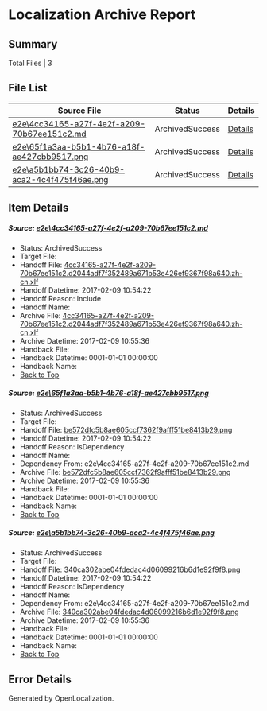 # <a name='report-top'></a> Localization Archive Report

## Summary
 Total Files | 3

## File List
 Source File | Status | Details 
 ----------- | ------ | ------- 
 [e2e\4cc34165-a27f-4e2f-a209-70b67ee151c2.md](https://github.com/OpenLocalizationTestOrg/ol-test0/blob/5c3d64191e1c9ed6a6cef1420d51b925f769fc99/e2e/4cc34165-a27f-4e2f-a209-70b67ee151c2.md) | ArchivedSuccess | [Details](#ecbc0f912d035aa798afda673b8906301ce8c2713)
 [e2e\65f1a3aa-b5b1-4b76-a18f-ae427cbb9517.png](https://github.com/OpenLocalizationTestOrg/ol-test0/blob/5c3d64191e1c9ed6a6cef1420d51b925f769fc99/e2e/65f1a3aa-b5b1-4b76-a18f-ae427cbb9517.png) | ArchivedSuccess | [Details](#be572dfc5b8ae605ccf7362f9afff51be8413b295)
 [e2e\a5b1bb74-3c26-40b9-aca2-4c4f475f46ae.png](https://github.com/OpenLocalizationTestOrg/ol-test0/blob/5c3d64191e1c9ed6a6cef1420d51b925f769fc99/e2e/a5b1bb74-3c26-40b9-aca2-4c4f475f46ae.png) | ArchivedSuccess | [Details](#340ca302abe04fdedac4d06099216b6d1e92f9f86)

## Item Details
##### <a name='ecbc0f912d035aa798afda673b8906301ce8c2713'></a> Source: [e2e\4cc34165-a27f-4e2f-a209-70b67ee151c2.md](https://github.com/OpenLocalizationTestOrg/ol-test0/blob/5c3d64191e1c9ed6a6cef1420d51b925f769fc99/e2e/4cc34165-a27f-4e2f-a209-70b67ee151c2.md)
* Status: ArchivedSuccess
* Target File: 
* Handoff File: [4cc34165-a27f-4e2f-a209-70b67ee151c2.d2044adf7f352489a671b53e426ef9367f98a640.zh-cn.xlf](https://github.com/OpenLocalizationTestOrg/ol-test0-handoff/blob/fe66c9f1128da51ce4c1601b85171e15f7fb62d5/ol-handoff/OpenLocalizationTestOrg/ol-test0-zhcn/shujia/ht/4cc34165-a27f-4e2f-a209-70b67ee151c2.d2044adf7f352489a671b53e426ef9367f98a640.zh-cn.xlf)
* Handoff Datetime: 2017-02-09 10:54:22
* Handoff Reason: Include
* Handoff Name: 
* Archive File: [4cc34165-a27f-4e2f-a209-70b67ee151c2.d2044adf7f352489a671b53e426ef9367f98a640.zh-cn.xlf](https://github.com/OpenLocalizationTestOrg/ol-test0-handoff/blob/7466ae1bcb8b14ee82dea6db0313af57d17f16be/ol-archive/OpenLocalizationTestOrg/ol-test0-zhcn/shujia/ht/4cc34165-a27f-4e2f-a209-70b67ee151c2.d2044adf7f352489a671b53e426ef9367f98a640.zh-cn.xlf)
* Archive Datetime: 2017-02-09 10:55:36
* Handback File: 
* Handback Datetime: 0001-01-01 00:00:00
* Handback Name: 
* [Back to Top](#report-top)

##### <a name='be572dfc5b8ae605ccf7362f9afff51be8413b295'></a> Source: [e2e\65f1a3aa-b5b1-4b76-a18f-ae427cbb9517.png](https://github.com/OpenLocalizationTestOrg/ol-test0/blob/5c3d64191e1c9ed6a6cef1420d51b925f769fc99/e2e/65f1a3aa-b5b1-4b76-a18f-ae427cbb9517.png)
* Status: ArchivedSuccess
* Target File: 
* Handoff File: [be572dfc5b8ae605ccf7362f9afff51be8413b29.png](https://github.com/OpenLocalizationTestOrg/ol-test0-handoff/blob/fe66c9f1128da51ce4c1601b85171e15f7fb62d5/ol-handoff/OpenLocalizationTestOrg/ol-test0-zhcn/shujia/ht/be572dfc5b8ae605ccf7362f9afff51be8413b29.png)
* Handoff Datetime: 2017-02-09 10:54:22
* Handoff Reason: IsDependency
* Handoff Name: 
* Dependency From: e2e\4cc34165-a27f-4e2f-a209-70b67ee151c2.md
* Archive File: [be572dfc5b8ae605ccf7362f9afff51be8413b29.png](https://github.com/OpenLocalizationTestOrg/ol-test0-handoff/blob/7466ae1bcb8b14ee82dea6db0313af57d17f16be/ol-archive/OpenLocalizationTestOrg/ol-test0-zhcn/shujia/ht/be572dfc5b8ae605ccf7362f9afff51be8413b29.png)
* Archive Datetime: 2017-02-09 10:55:36
* Handback File: 
* Handback Datetime: 0001-01-01 00:00:00
* Handback Name: 
* [Back to Top](#report-top)

##### <a name='340ca302abe04fdedac4d06099216b6d1e92f9f86'></a> Source: [e2e\a5b1bb74-3c26-40b9-aca2-4c4f475f46ae.png](https://github.com/OpenLocalizationTestOrg/ol-test0/blob/5c3d64191e1c9ed6a6cef1420d51b925f769fc99/e2e/a5b1bb74-3c26-40b9-aca2-4c4f475f46ae.png)
* Status: ArchivedSuccess
* Target File: 
* Handoff File: [340ca302abe04fdedac4d06099216b6d1e92f9f8.png](https://github.com/OpenLocalizationTestOrg/ol-test0-handoff/blob/fe66c9f1128da51ce4c1601b85171e15f7fb62d5/ol-handoff/OpenLocalizationTestOrg/ol-test0-zhcn/shujia/ht/340ca302abe04fdedac4d06099216b6d1e92f9f8.png)
* Handoff Datetime: 2017-02-09 10:54:22
* Handoff Reason: IsDependency
* Handoff Name: 
* Dependency From: e2e\4cc34165-a27f-4e2f-a209-70b67ee151c2.md
* Archive File: [340ca302abe04fdedac4d06099216b6d1e92f9f8.png](https://github.com/OpenLocalizationTestOrg/ol-test0-handoff/blob/7466ae1bcb8b14ee82dea6db0313af57d17f16be/ol-archive/OpenLocalizationTestOrg/ol-test0-zhcn/shujia/ht/340ca302abe04fdedac4d06099216b6d1e92f9f8.png)
* Archive Datetime: 2017-02-09 10:55:36
* Handback File: 
* Handback Datetime: 0001-01-01 00:00:00
* Handback Name: 
* [Back to Top](#report-top)


## Error Details

Generated by OpenLocalization.
